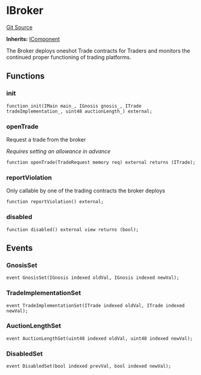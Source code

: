 # IBroker
[Git Source](https://github.com/larrythecucumber321/protocol/blob/0e60393685a4ae7994ac986273cdfa4cf9c069ed/contracts/interfaces/IBroker.sol)

**Inherits:**
[IComponent](/tools/docgen/src/contracts/interfaces/IComponent.sol/interface.IComponent.md)

The Broker deploys oneshot Trade contracts for Traders and monitors
the continued proper functioning of trading platforms.


## Functions
### init


```solidity
function init(IMain main_, IGnosis gnosis_, ITrade tradeImplementation_, uint48 auctionLength_) external;
```

### openTrade

Request a trade from the broker

*Requires setting an allowance in advance*


```solidity
function openTrade(TradeRequest memory req) external returns (ITrade);
```

### reportViolation

Only callable by one of the trading contracts the broker deploys


```solidity
function reportViolation() external;
```

### disabled


```solidity
function disabled() external view returns (bool);
```

## Events
### GnosisSet

```solidity
event GnosisSet(IGnosis indexed oldVal, IGnosis indexed newVal);
```

### TradeImplementationSet

```solidity
event TradeImplementationSet(ITrade indexed oldVal, ITrade indexed newVal);
```

### AuctionLengthSet

```solidity
event AuctionLengthSet(uint48 indexed oldVal, uint48 indexed newVal);
```

### DisabledSet

```solidity
event DisabledSet(bool indexed prevVal, bool indexed newVal);
```


